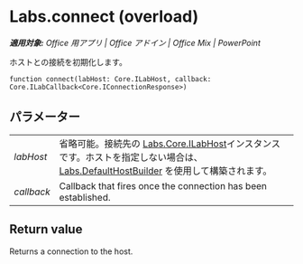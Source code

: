 ﻿
# Labs.connect (overload)

 _**適用対象:** Office 用アプリ | Office アドイン | Office Mix | PowerPoint_

ホストとの接続を初期化します。

```
function connect(labHost: Core.ILabHost, callback: Core.ILabCallback<Core.IConnectionResponse>)
```


## パラメーター


|||
|:-----|:-----|
| _labHost_|省略可能。接続先の [Labs.Core.ILabHost](../../reference/office-mix/labs.core.ilabhost.md)インスタンスです。ホストを指定しない場合は、[Labs.DefaultHostBuilder](../../reference/office-mix/labs.defaulthostbuilder.md) を使用して構築されます。|
| _callback_|Callback that fires once the connection has been established.|

## Return value

Returns a connection to the host.

